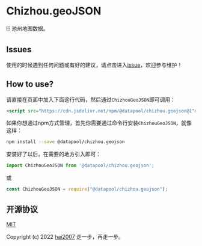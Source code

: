 # Chizhou.geoJSON
🗄️ 池州地图数据。

## Issues
使用的时候遇到任何问题或有好的建议，请点击进入[issue](https://github.com/hai2007/datapool/issues)，欢迎参与维护！

## How to use?

请直接在页面中加入下面这行代码，然后通过```ChizhouGeoJSON```即可调用：

```html
<script src="https://cdn.jsdelivr.net/npm/@datapool/chizhou.geojson@1"></script>
```

如果你想通过npm方式管理，首先你需要通过命令行安装``````ChizhouGeoJSON``````，就像这样：

```bash
npm install --save @datapool/chizhou.geojson
```

安装好了以后，在需要的地方引入即可：

```js
import ChizhouGeoJSON from '@datapool/chizhou.geojson';
```

或

```js
const ChizhouGeoJSON = require("@datapool/chizhou.geojson");
```

开源协议
---------------------------------------
[MIT](https://github.com/hai2007/datapool/blob/master/LICENSE)

Copyright (c) 2022 [hai2007](https://hai2007.gitee.io/sweethome/) 走一步，再走一步。
